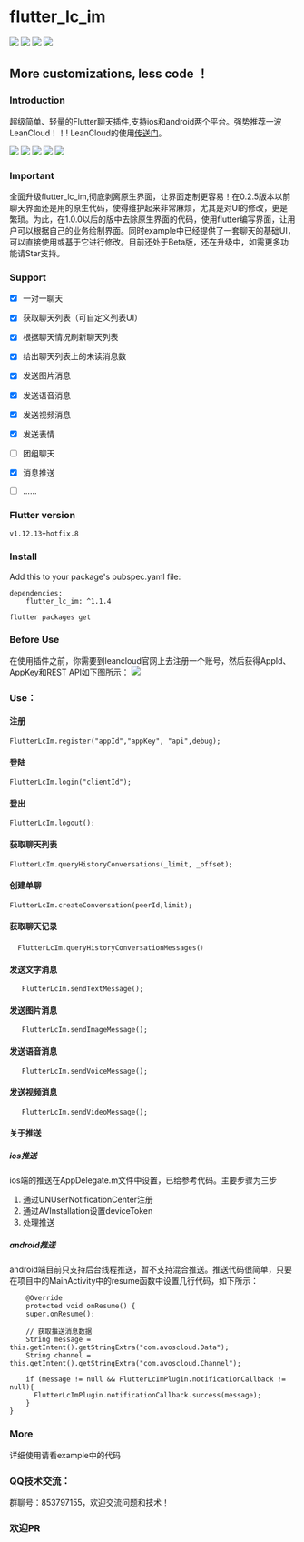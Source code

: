 # flutter_lc_im
![](https://img.shields.io/badge/build-passing-brightgreen)
![](https://img.shields.io/badge/version-1.1.4-orange)
![](https://img.shields.io/badge/platform-flutter-lightgrey)
![](https://img.shields.io/badge/license-MIT-blue)

## More customizations, less code ！

### Introduction
超级简单、轻量的Flutter聊天插件,支持ios和android两个平台。强势推荐一波LeanCloud！！! LeanCloud的使用[传送门](https://leancloud.cn/)。

![](index.jpeg)
![](list.jpeg)
![](chat1.jpeg)
![](chat2.jpeg)
![](chat3.jpeg)

### Important
全面升级flutter_lc_im,彻底剥离原生界面，让界面定制更容易！在0.2.5版本以前聊天界面还是用的原生代码，使得维护起来非常麻烦，尤其是对UI的修改，更是繁琐。为此，在1.0.0以后的版中去除原生界面的代码，使用flutter编写界面，让用户可以根据自己的业务绘制界面。同时example中已经提供了一套聊天的基础UI，可以直接使用或基于它进行修改。目前还处于Beta版，还在升级中，如需更多功能请Star支持。

### Support
 
- [x] 一对一聊天 
- [x] 获取聊天列表（可自定义列表UI）
- [x] 根据聊天情况刷新聊天列表 
- [x] 给出聊天列表上的未读消息数 
- [x] 发送图片消息
- [x] 发送语音消息
- [x] 发送视频消息
- [x] 发送表情
- [ ] 团组聊天
- [x] 消息推送

- [ ] ...... 

### Flutter version
	v1.12.13+hotfix.8

### Install
Add this to your package's pubspec.yaml file:

	dependencies:
		flutter_lc_im: ^1.1.4
		  
	flutter packages get

### Before Use
在使用插件之前，你需要到leancloud官网上去注册一个账号，然后获得AppId、AppKey和REST API如下图所示：
![](register.png)

### Use：

#### 注册
    FlutterLcIm.register("appId","appKey", "api",debug);
#### 登陆
    FlutterLcIm.login("clientId");
#### 登出
    FlutterLcIm.logout();
#### 获取聊天列表
    FlutterLcIm.queryHistoryConversations(_limit, _offset);  
#### 创建单聊
    FlutterLcIm.createConversation(peerId,limit);
#### 获取聊天记录
      FlutterLcIm.queryHistoryConversationMessages(）
#### 发送文字消息
       FlutterLcIm.sendTextMessage();   
#### 发送图片消息
       FlutterLcIm.sendImageMessage(); 
#### 发送语音消息
       FlutterLcIm.sendVoiceMessage(); 
#### 发送视频消息
       FlutterLcIm.sendVideoMessage(); 
#### 关于推送
##### ios推送
ios端的推送在AppDelegate.m文件中设置，已给参考代码。主要步骤为三步

1.  通过UNUserNotificationCenter注册
1.  通过AVInstallation设置deviceToken
1. 处理推送

##### android推送
android端目前只支持后台线程推送，暂不支持混合推送。推送代码很简单，只要在项目中的MainActivity中的resume函数中设置几行代码，如下所示：

 
	    @Override
	    protected void onResume() {
	    super.onResume();
	
	    // 获取推送消息数据
	    String message = this.getIntent().getStringExtra("com.avoscloud.Data");
	    String channel = this.getIntent().getStringExtra("com.avoscloud.Channel");
	
	    if (message != null && FlutterLcImPlugin.notificationCallback != null){
	      FlutterLcImPlugin.notificationCallback.success(message);
	    }
    }
   
### More
详细使用请看example中的代码
    
### QQ技术交流：
群聊号：853797155，欢迎交流问题和技术！

### 欢迎PR